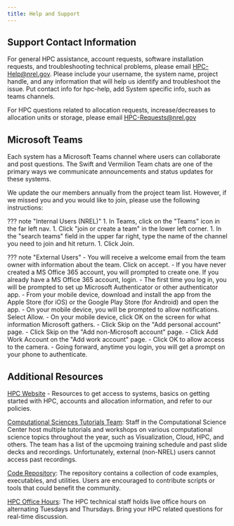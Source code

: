 ```yaml
---
title: Help and Support
---
```


## Support Contact Information

For general HPC assistance, account requests, software installation requests, and troubleshooting technical problems, please email [HPC-Help@nrel.gov](mailto:HPC-Help@nrel.gov). Please include your username, the system name, project handle, and any information that will help us identify and troubleshoot the issue. 
Put contact info for hpc-help, add System specific info, such as teams channels. 

For HPC questions related to allocation requests, increase/decreases to allocation units or storage, please email [HPC-Requests@nrel.gov](mailto:HPC-Requests@nrel.gov)

## Microsoft Teams
Each system has a Microsoft Teams channel where users can collaborate and post questions. The Swift and Vermilion Team chats are one of the primary ways we communicate announcements and status updates for these systems. 

We update the our members annually from the project team list. However, if we missed you and you would like to join, please use the following instructions:

??? note "Internal Users (NREL)"
    1. In Teams, click on the "Teams" icon in the far left nav.
    1. Click "join or create a team" in the lower left corner.
    1. In the "search teams" field in the upper far right, type the name of the channel you need to join and hit return.
    1. Click Join.

??? note "External Users"
    - You will receive a welcome email from the team owner with information about the team.  Click on accept. 
    - If you have never created a MS Office 365 account, you will prompted to create one. If you already have a MS Office 365 account, login. 
    - The first time you log in, you will be prompted to set up Microsoft Authenticator or other authenticator app.
    - From your mobile device, download and install the app from the Apple Store (for iOS) or the Google Play Store (for Android) and open the app.
        - On your mobile device, you will be prompted to allow notifications. Select Allow.
        - On your mobile device, click OK on the screen for what information Microsoft gathers.
        - Click Skip on the "Add personal account" page.
        - Click Skip on the "Add non-Microsoft account" page.
        - Click Add Work Account on the "Add work account" page.
        - Click OK to allow access to the camera.
    - Going forward, anytime you login, you will get a prompt on your phone to authenticate.



## Additional Resources

[HPC Website](https://www.nrel.gov/hpc/) - Resources to get access to systems, basics on getting started with HPC, accounts and allocation information, and refer to our policies.

[Computational Sciences Tutorials Team](https://teams.microsoft.com/l/team/19%3a6nLmPDt9QHQMEuLHVBaxfsitEZSGH6oXT6lyVauMvXY1%40thread.tacv2/conversations?groupId=22ad3c7b-a45a-4880-b8b4-b70b989f1344&tenantId=a0f29d7e-28cd-4f54-8442-7885aee7c080): Staff in the Computational Science Center host multiple tutorials and workshops on various computational science topics throughout the year, such as Visualization, Cloud, HPC, and others. The team has a list of the upcmoing training schedule and past slide decks and recordings. Unfortunately, external (non-NREL) users cannot access past recordings. 

[Code Repository](https://github.com/NREL/HPC): The repository contains a collection of code examples, executables, and utilities. Users are encouraged to contribute scripts or tools that could benefit the community. 

[HPC Office Hours](https://nrel.github.io/HPC/#calendar): The HPC technical staff holds live office hours on alternating Tuesdays and Thursdays. Bring your HPC related questions for real-time discussion. 




